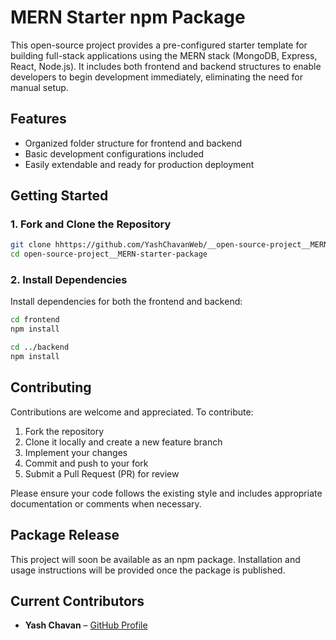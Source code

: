 # MERN Starter npm Package

This open-source project provides a pre-configured starter template for building full-stack applications using the MERN stack (MongoDB, Express, React, Node.js). It includes both frontend and backend structures to enable developers to begin development immediately, eliminating the need for manual setup.

## Features

- Organized folder structure for frontend and backend
- Basic development configurations included
- Easily extendable and ready for production deployment

## Getting Started

### 1. Fork and Clone the Repository

```bash
git clone hhttps://github.com/YashChavanWeb/__open-source-project__MERN-starter-package.git
cd open-source-project__MERN-starter-package
```

### 2. Install Dependencies

Install dependencies for both the frontend and backend:

```bash
cd frontend
npm install

cd ../backend
npm install
```

## Contributing

Contributions are welcome and appreciated. To contribute:

1. Fork the repository
2. Clone it locally and create a new feature branch
3. Implement your changes
4. Commit and push to your fork
5. Submit a Pull Request (PR) for review

Please ensure your code follows the existing style and includes appropriate documentation or comments when necessary.

## Package Release

This project will soon be available as an npm package. Installation and usage instructions will be provided once the package is published.

## Current Contributors

- **Yash Chavan** – [GitHub Profile](https://github.com/yashchavanweb)
